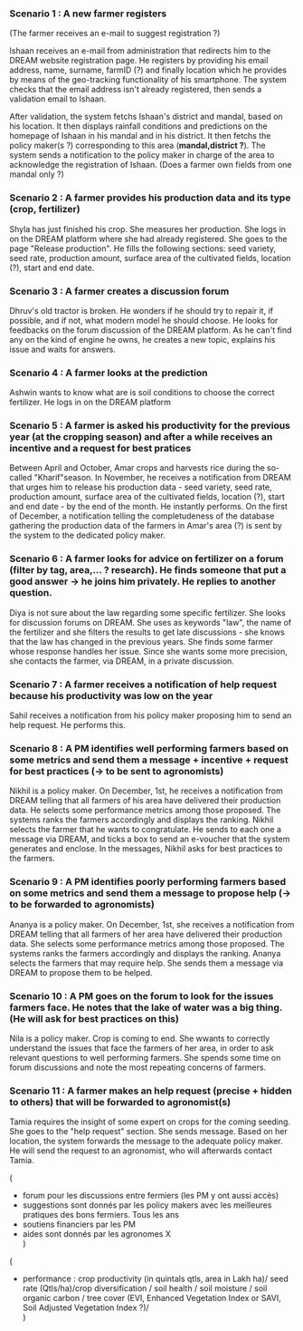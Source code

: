 ### Scenario 1 :  A new farmer registers

(The farmer receives an e-mail to suggest registration ?)

Ishaan receives an e-mail from administration that redirects him to the DREAM website registration page. He registers by providing his email address, name, surname, farmID (?) and finally location which he provides by means of the geo-tracking functionality of his smartphone. The system checks that the email address isn't already registered, then sends a validation email to Ishaan. 

After validation, the system fetchs Ishaan's district and mandal, based on his location. It then displays rainfall conditions and predictions on the homepage of Ishaan in his mandal and in his district. It then fetchs the policy maker(s ?) corresponding to this area (**mandal,district ?**). The system sends a notification to the policy maker in charge of the area to acknowledge the registration of Ishaan.  (Does a farmer own fields from one mandal only ?)


### Scenario 2 : A farmer provides his production data and its type (crop, fertilizer)
Shyla has just finished his crop. She measures her production. She logs in on the DREAM platform where she had already registered. She goes to the page "Release production". He fills the following sections: seed variety, seed rate, production amount, surface area of the cultivated fields, location (?), start and end date. 
  
### Scenario 3 : A farmer creates a discussion forum
Dhruv's old tractor is broken. He wonders if he should try to repair it, if possible, and if not, what modern model he should choose. He looks for feedbacks on the forum discussion of the DREAM platform. As he can't find any on the kind of engine he owns, he creates a new topic, explains his issue and waits for answers.

### Scenario 4 : A farmer looks at the prediction 
Ashwin wants to know what are is soil conditions to choose the correct fertilizer. He logs in on the DREAM platform

### Scenario 5 : A farmer is asked his productivity for the previous year (at the cropping season) and after a while receives an incentive and a request for best pratices
Between April and October, Amar crops and harvests rice during the so-called "Kharif"season. In November, he receives a notification from DREAM that urges him to release his production data - seed variety, seed rate, production amount, surface area of the cultivated fields, location (?), start and end date - by the end of the month. He instantly performs. On the first of December, a notification telling the completudeness of the database gathering the production data of the farmers in Amar's area (?) is sent by the system to the dedicated policy maker.

### Scenario 6 : A farmer looks for advice on fertilizer on a forum (filter by tag, area,... ? research). He finds someone that put a good answer -> he joins him privately. He replies to another question.
Diya is not sure about the law regarding some specific fertilizer. She looks for discussion forums on DREAM. She uses as keywords "law", the name of the fertilizer and she filters the results to get late discussions - she knows that the law has changed in the previous years. She finds some farmer whose response handles her issue. Since she wants some more precision, she contacts the farmer, via DREAM, in a private discussion.

### Scenario 7 : A farmer receives a notification of help request because his productivity was low on the year
Sahil receives a notification from his policy maker proposing him to send an help request. He performs this.

### Scenario 8 : A PM identifies well performing farmers based on some metrics and send them a message + incentive + request for best practices (-> to be sent to agronomists)
Nikhil is a policy maker. On December, 1st, he receives a notification from DREAM telling that all farmers of his area have delivered their production data. He selects some performance metrics among those proposed. The systems ranks the farmers accordingly and displays the ranking. Nikhil selects the farmer that he wants to congratulate. He sends to each one a message via DREAM, and ticks a box to send an e-voucher that the system generates and enclose. In the messages, Nikhil asks for best practices to the farmers.

### Scenario 9 : A PM identifies poorly performing farmers based on some metrics and send them a message to propose help (-> to be forwarded to agronomists)
Ananya is a policy maker. On December, 1st, she receives a notification from DREAM telling that all farmers of her area have delivered their production data. She selects some performance metrics among those proposed. The systems ranks the farmers accordingly and displays the ranking. Ananya selects the farmers that may require help. She sends them a message via DREAM to propose them to be helped. 

### Scenario 10 : A PM goes on the forum to look for the issues farmers face. He notes that the lake of water was a big thing. (He will ask for best practices on this)
Nila is a policy maker. Crop is coming to end. She wwants to correctly understand the issues that face the farmers of her area, in order to ask relevant questions to well performing farmers. She spends some time on forum discussions and note the most repeating concerns of farmers.

### Scenario 11 : A farmer makes an help request (precise + hidden to others) that will be forwarded to agronomist(s)
Tamia requires the insight of some expert on crops for the coming seeding. She goes to the "help request" section. She sends message. Based on her location, the system forwards the message to the adequate policy maker. He will send the request to an agronomist, who will afterwards contact  Tamia.


(
- forum pour les discussions entre fermiers (les PM y ont aussi accès)   
- suggestions sont donnés par les policy makers avec les meilleures pratiques des bons fermiers. Tous les ans    
- soutiens financiers par les PM  
- aides sont donnés par les agronomes X   
)

(
- performance : crop productivity (in quintals qtls, area in Lakh ha)/ seed rate (Qtls/ha)/crop diversification / soil health / soil moisture / soil organic carbon / tree cover (EVI, Enhanced Vegetation Index or SAVI, Soil Adjusted Vegetation Index ?)/   
)
